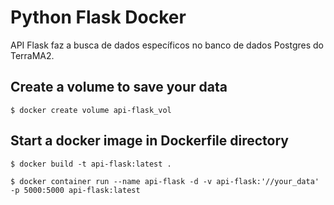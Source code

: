 # Python Flask Docker

API Flask faz a busca de dados específicos no banco de dados Postgres do TerraMA2.

## Create a volume to save your data

```
$ docker create volume api-flask_vol
```

## Start a docker image in Dockerfile directory

```
$ docker build -t api-flask:latest .
```
```
$ docker container run --name api-flask -d -v api-flask:'//your_data' -p 5000:5000 api-flask:latest
```
